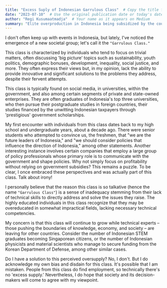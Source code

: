 ```yaml
---
title: "Excess Suply of Indonesian Garrulous Class"  # Copy the title from your Medium post
date: "2023-07-10"  # Use the original publication date or today's date (format: YYYY-MM-DD)
author: "Regi Kusumaatmadja"  # Your name as it appears on Medium
summary: "Elite overproduction in Indonesia being subsidized by the country's already poor taxpayers."  # Write a 1-2 sentence teaser
---
```


I don't often keep up with events in Indonesia, but lately, I've noticed the emergence of a new societal group; let's call it the `"Garrulous Class."`

This class is characterized by individuals who tend to focus on trivial matters, often discussing 'big picture' topics such as sustainability, youth politics, demographic bonuses, development, inequality, social justice, and more. They often express their views but, in my opinion, lack the ability to provide innovative and significant solutions to the problems they address, despite their fervent attempts.

This class is typically found on social media, in universities, within the government, and also among certain segments of private and state-owned enterprises. They are often graduates of Indonesia's top three universities, who then pursue their postgraduate studies in foreign countries, their studies financed by the unwitting Indonesian taxpayers through 'prestigious' government scholarships.

My first encounter with individuals from this class dates back to my high school and undergraduate years, about a decade ago. There were senior students who attempted to convince us, the freshmen, that "we are the future leaders of Indonesia," and "we should consider policies that influence the direction of Indonesia," among other statements. Another interesting instance involves certain companies that employ a large group of policy professionals whose primary role is to communicate with the government and shape policies. Why not simply focus on profitability without relying on government subsidies? This remains a puzzle. To be clear, I once embraced these perspectives and was actually part of this class. Talk about irony!

I personally believe that the reason this class is so talkative (hence the name `"Garrulous Class"`) is a sense of inadequacy stemming from their lack of technical skills to directly address and solve the issues they raise. The highly educated individuals in this class recognize that they may be overeducated in somewhat impractical fields, lacking necessary technical competencies.

My concern is that this class will continue to grow while technical experts – those pushing the boundaries of knowledge, economy, and society – are leaving for other countries. Consider the number of Indonesian STEM graduates becoming Singaporean citizens, or the number of Indonesian physicists and material scientists who manage to secure funding from the Korean Department of Defense, among other similar cases.

Do I have a solution to this perceived oversupply? No, I don't. But I do acknowledge my own bias and disdain for this class. It's possible that I am mistaken. People from this class do find employment, so technically there's no 'excess supply.' Nevertheless, I do hope that society and its decision-makers will come to agree with my viewpoint.

